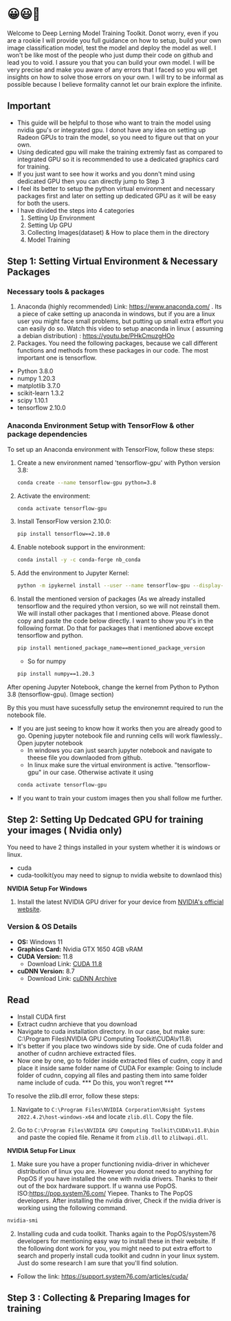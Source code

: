 # 😀😃🥰
Welcome to Deep Lerning Model Training Toolkit. Donot worry, even if you are a rookie I will provide you full guidance on how to setup, build your own image classification model, test the model and deploy the model as well. I won't be like most of the people who just dump their code on github and lead you to void. I assure you that you can build your own model. I will be very precise and make you aware of any errors that I faced so you will get insights on how to solve those errors on your own. I will try to be informal as possible because I believe formality cannot let our brain explore the infinite. 

## Important
- This guide will be helpful to those who want to train the model using nvidia gpu's or integrated gpu. I donot have any idea on setting up Radeon GPUs to train the model, so you need to figure out that on your own.
- Using dedicated gpu will make the training extremly fast as compared to integrated GPU so it is recommended to use a dedicated graphics card for training.
- If you just want to see how it works and you donn't mind using dedicated GPU then you can directly jump to Step 3
- I feel its better to setup the python virtual environment and necessary packages first and later on setting up dedicated GPU as it will be easy for both the users.
- I have divided the steps into 4 categories
  1. Setting Up Environment
  2. Setting Up GPU
  3. Collecting Images(dataset) & How to place them in the directory 
  4. Model Training
## Step 1: Setting Virtual Environment & Necessary Packages
### Necessary tools & packages
1. Anaconda (highly recommended) Link: https://www.anaconda.com/ . Its a piece of cake setting up anaconda in windows, but if you are a linux user you might face small problems, but putting up small extra effort you can easily do so. 
   Watch this video to setup anaconda in linux ( assuming a debian distribution) : https://youtu.be/PHkCmuzgHOo
2. Packages. You need the following packages, because we call different functions and methods from these packages in our code. The most important one is tensorflow.
- Python 3.8.0
- numpy  1.20.3
- matplotlib 3.7.0
- scikit-learn 1.3.2
- scipy 1.10.1
- tensorflow 2.10.0
### Anaconda Environment Setup with TensorFlow & other package dependencies

To set up an Anaconda environment with TensorFlow, follow these steps:

1. Create a new environment named 'tensorflow-gpu' with Python version 3.8:

    ```bash
    conda create --name tensorflow-gpu python=3.8
    ```

2. Activate the environment:

    ```bash
    conda activate tensorflow-gpu
    ```

3. Install TensorFlow version 2.10.0:

    ```bash
    pip install tensorflow==2.10.0
    ```

4. Enable notebook support in the environment:

    ```bash
    conda install -y -c conda-forge nb_conda
    ```

5. Add the environment to Jupyter Kernel:

    ```bash
    python -m ipykernel install --user --name tensorflow-gpu --display-name "Python 3.8 (tensorflow-gpu)"
    ```
6. Install the mentioned version of packages (As we already installed tensorflow and the required ython version, so we will not reinstall them. We will install other packages that I mentioned above. Please
   donot copy and paste the code below directly. I want to show you it's in the following format. Do that for packages that i mentioned above except tensorflow and python.
   ```bash
   pip install mentioned_package_name==mentioned_package_version
   ```
   - So for numpy
   ```bash
   pip install numpy==1.20.3
   ```
After opening Jupyter Notebook, change the kernel from Python to Python 3.8 (tensorflow-gpu).
(Image section) 

By this you must have sucessfully setup the environemnt required to run the notebook file. 
- If you are just seeing to know how it works then you are already good to go. Opening jupyter notebook file and running cells will work flawlessly..
  Open jupyter notebook
  - In windows you can just search jupyter notebook and navigate to theese file you downlaoded from github. 
  - In linux make sure the virtual environment is active. "tensorflow-gpu" in our case. Otherwise activate it using
  ```bash
  conda activate tensorflow-gpu
  ```
- If you want to train your custom images then you shall follow me further. 

## Step 2: Setting Up Dedcated GPU for training your images ( Nvidia only)
You need to have 2 things installed in your system whether it is windows or linux.
- cuda
- cuda-toolkit(you may need to signup to nvidia website to downlaod this)

**NVIDIA Setup For Windows**

1. Install the latest NVIDIA GPU driver for your device from [NVIDIA's official website](https://www.nvidia.com/Download/index.aspx).

### Version & OS Details
- **OS:** Windows 11
- **Graphics Card:** Nvidia GTX 1650 4GB vRAM
- **CUDA Version:** 11.8
  - Download Link: [CUDA 11.8](https://developer.nvidia.com/cuda-11-8-0-download-archive)
- **cuDNN Version:** 8.7
  - Download Link: [cuDNN Archive](https://developer.nvidia.com/rdp/cudnn-archive#a-collapse870-118)
## Read
- Install CUDA first
- Extract cudnn archieve that you download
- Navigate to cuda installation directory. In our case, but make sure: C:\Program Files\NVIDIA GPU Computing Toolkit\CUDA\v11.8\
- It's better if you place two windows side by side. One of cuda folder and another of cudnn archieve extracted  files.
- Now one by one, go to folder inside extracted files of cudnn, copy it and place it inside same folder name of CUDA For example: Going to include folder of cudnn, copying all files and pasting them into same folder name include of cuda. 
*** Do this, you won't regret ***

To resolve the zlib.dll error, follow these steps:

1. Navigate to `C:\Program Files\NVIDIA Corporation\Nsight Systems 2022.4.2\host-windows-x64` and locate `zlib.dll`. Copy the file.

2. Go to `C:\Program Files\NVIDIA GPU Computing Toolkit\CUDA\v11.8\bin` and paste the copied file. Rename it from `zlib.dll` to `zlibwapi.dll`.

**NVIDIA Setup For Linux**

1. Make sure you have a proper functioning nvidia-driver in whichever distribution of linux you are. However you donot need to anything for PopOS if you have installed the one with nvidia drivers. Thanks to their out of the box hardware support. If u wanna use PopOS.  ISO:https://pop.system76.com/  Yiepee. Thanks to The PopOS developers. After installing  the nvidia driver, Check if the nvidia driver is working using the following command.

```bash
nvidia-smi
```
2. Installing cuda and cuda toolkit. Thanks again to the PopOS/system76 developers for mentioning easy way to install these in their website. If the following dont work for you, you might need to put extra effort to search and properly install cuda toolkit and cudnn in your linux system. Just do some research I am sure that you'll find solution. 
- Follow the link: https://support.system76.com/articles/cuda/

## Step 3 : Collecting & Preparing Images for training

